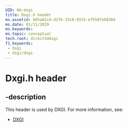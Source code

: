 ```yaml
---
UID: NA:dxgi
title: Dxgi.h header
ms.assetid: b05a62cd-d2f6-33c0-9315-ef558fe6830d
ms.date: 01/11/2019
ms.keywords: 
ms.topic: conceptual
tech.root: direct3ddxgi
f1_keywords:
 - dxgi
 - dxgi/dxgi
---
```


# Dxgi.h header


## -description

This header is used by DXGI. For more information, see:

- [DXGI](../_direct3ddxgi/index.md)

